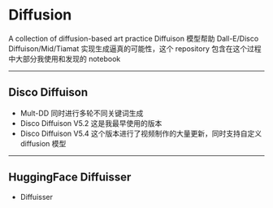 # Diffusion
A collection of diffusion-based art practice
Diffuison 模型帮助 Dall-E/Disco Diffuison/Mid/Tiamat 实现生成逼真的可能性，这个 repository 包含在这个过程中大部分我使用和发现的 notebook

-------
## Disco Diffuison

- Mult-DD 同时进行多轮不同关键词生成
- Disco Diffuison V5.2 这是我最早使用的版本
- Disco Diffuison V5.4 这个版本进行了视频制作的大量更新，同时支持自定义 diffusion 模型 

-------
## HuggingFace Diffuisser
- Diffuisser 

